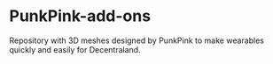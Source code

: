 # PunkPink-add-ons
Repository with 3D meshes designed by PunkPink to make wearables quickly and easily for Decentraland.
